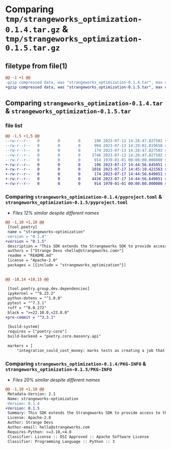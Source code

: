 # Comparing `tmp/strangeworks_optimization-0.1.4.tar.gz` & `tmp/strangeworks_optimization-0.1.5.tar.gz`

## filetype from file(1)

```diff
@@ -1 +1 @@
-gzip compressed data, was "strangeworks_optimization-0.1.4.tar", max compression
+gzip compressed data, was "strangeworks_optimization-0.1.5.tar", max compression
```

## Comparing `strangeworks_optimization-0.1.4.tar` & `strangeworks_optimization-0.1.5.tar`

### file list

```diff
@@ -1,5 +1,5 @@
--rw-r--r--   0        0        0      196 2023-07-13 14:28:47.827502 strangeworks_optimization-0.1.4/README.md
--rw-r--r--   0        0        0      994 2023-07-13 14:29:02.019658 strangeworks_optimization-0.1.4/pyproject.toml
--rw-r--r--   0        0        0      174 2023-07-13 14:28:47.827502 strangeworks_optimization-0.1.4/strangeworks_optimization/__init__.py
--rw-r--r--   0        0        0     2746 2023-07-13 14:28:47.827502 strangeworks_optimization-0.1.4/strangeworks_optimization/optimization.py
--rw-r--r--   0        0        0      914 1970-01-01 00:00:00.000000 strangeworks_optimization-0.1.4/PKG-INFO
+-rw-r--r--   0        0        0      196 2023-07-17 14:44:56.645051 strangeworks_optimization-0.1.5/README.md
+-rw-r--r--   0        0        0     1016 2023-07-17 14:45:10.421563 strangeworks_optimization-0.1.5/pyproject.toml
+-rw-r--r--   0        0        0      174 2023-07-17 14:44:56.649051 strangeworks_optimization-0.1.5/strangeworks_optimization/__init__.py
+-rw-r--r--   0        0        0     4438 2023-07-17 14:44:56.649051 strangeworks_optimization-0.1.5/strangeworks_optimization/optimization.py
+-rw-r--r--   0        0        0      914 1970-01-01 00:00:00.000000 strangeworks_optimization-0.1.5/PKG-INFO
```

### Comparing `strangeworks_optimization-0.1.4/pyproject.toml` & `strangeworks_optimization-0.1.5/pyproject.toml`

 * *Files 12% similar despite different names*

```diff
@@ -1,10 +1,10 @@
 [tool.poetry]
 name = "strangeworks-optimization"
-version = "0.1.4"
+version = "0.1.5"
 description = "This SDK extends the Strangeworks SDK to provide access to the Strangeworks Optimization API."
 authors = ["Strange Devs <hello@strangeworks.com>"]
 readme = "README.md"
 license = "Apache-2.0"
 packages = [{include = "strangeworks_optimization"}]
 
 
@@ -18,14 +18,15 @@
 
 [tool.poetry.group.dev.dependencies]
 ipykernel = "^6.23.2"
 python-dotenv = "^1.0.0"
 pytest = "^7.3.1"
 ruff = "^0.0.272"
 black = ">=22.10.0,<23.0.0"
+pre-commit = "^3.3.1"
 
 [build-system]
 requires = ["poetry-core"]
 build-backend = "poetry.core.masonry.api"
 
 markers = [
     "integration_could_cost_money: marks tests as creating a job that could cost some money (deselect with '-m \"not integration_could_cost_money\"')",
```

### Comparing `strangeworks_optimization-0.1.4/PKG-INFO` & `strangeworks_optimization-0.1.5/PKG-INFO`

 * *Files 20% similar despite different names*

```diff
@@ -1,10 +1,10 @@
 Metadata-Version: 2.1
 Name: strangeworks-optimization
-Version: 0.1.4
+Version: 0.1.5
 Summary: This SDK extends the Strangeworks SDK to provide access to the Strangeworks Optimization API.
 License: Apache-2.0
 Author: Strange Devs
 Author-email: hello@strangeworks.com
 Requires-Python: >=3.10,<4.0
 Classifier: License :: OSI Approved :: Apache Software License
 Classifier: Programming Language :: Python :: 3
```

